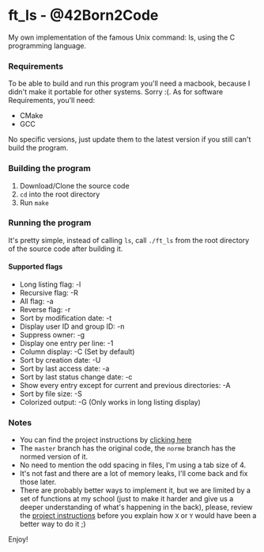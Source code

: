 # ft_ls - @42Born2Code

My own implementation of the famous Unix command: ls, using the C programming language.

### Requirements
To be able to build and run this program you'll need a macbook, because I didn't make it portable for other systems. Sorry :(. As for software Requirements, you'll need:
- CMake
- GCC 

No specific versions, just update them to the latest version if you still can't build the program.

### Building the program

1. Download/Clone the source code
2. `cd` into the root directory
3. Run `make`

### Running the program

It's pretty simple, instead of calling `ls`, call `./ft_ls` from the root directory of the source code after building it.

#### Supported flags

- Long listing flag: -l
- Recursive flag: -R
- All flag: -a
- Reverse flag: -r
- Sort by modification date: -t
- Display user ID and group ID: -n
- Suppress owner: -g
- Display one entry per line: -1
- Column display: -C (Set by default)
- Sort by creation date: -U
- Sort by last access date: -a
- Sort by last status change date: -c
- Show every entry except for current and previous directories: -A
- Sort by file size: -S
- Colorized output: -G (Only works in long listing display)

### Notes

- You can find the project instructions by [clicking here][1]
- The `master` branch has the original code, the `norme` branch has the normed version of it.
- No need to mention the odd spacing in files, I'm using a tab size of 4.
- It's not fast and there are a lot of memory leaks, I'll come back and fix those later.
- There are probably better ways to implement it, but we are limited by a set of functions at my school (just to make it harder and give us a deeper understanding of what's happening in the back), please, review the [project instructions][2] before you explain how `X` or `Y` would have been a better way to do it ;)

Enjoy!

[1]: linkylinky
[2]: linkylinky